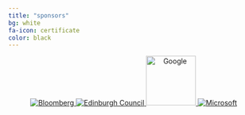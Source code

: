 ```yaml
---
title: "sponsors"
bg: white
fa-icon: certificate 
color: black  
---
```


<div style="text-align: center">

<a href="//www.bloomberg.com/rd/">
   <img class="img-sponsor" alt="Bloomberg" src="{{ site.baseurl }}/img/Bloomberg.svg">
</a>

<a href="//www.edinburgh.gov.uk/">
   <img class="img-sponsor" alt="Edinburgh Council" src="{{ site.baseurl }}/img/Edinburgh_Council.svg">
</a>

<a href="//www.google.co.uk/about/careers/students/">
   <img class="img-sponsor" alt="Google" src="{{ site.baseurl }}/img/google.png" style="height: 100px;">
</a>

<a href="//careers.microsoft.com/careers/en/us/collegehome.aspx">
   <img class="img-sponsor" alt="Microsoft" src="{{ site.baseurl }}/img/Microsoft.svg">
</a>

</div>